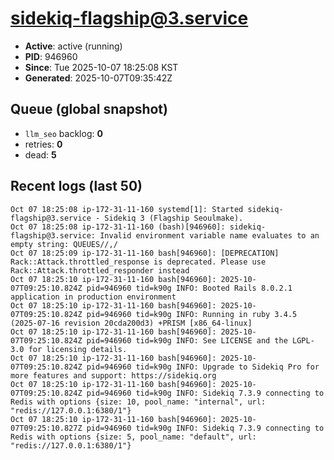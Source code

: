 # sidekiq-flagship@3.service

- **Active**: active (running)
- **PID**: 946960
- **Since**: Tue 2025-10-07 18:25:08 KST
- **Generated**: 2025-10-07T09:35:42Z

## Queue (global snapshot)
- `llm_seo` backlog: **0**
- retries: **0**
- dead: **5**

## Recent logs (last 50)
```
Oct 07 18:25:08 ip-172-31-11-160 systemd[1]: Started sidekiq-flagship@3.service - Sidekiq 3 (Flagship Seoulmake).
Oct 07 18:25:08 ip-172-31-11-160 (bash)[946960]: sidekiq-flagship@3.service: Invalid environment variable name evaluates to an empty string: QUEUES//,/ 
Oct 07 18:25:09 ip-172-31-11-160 bash[946960]: [DEPRECATION] Rack::Attack.throttled_response is deprecated. Please use Rack::Attack.throttled_responder instead
Oct 07 18:25:10 ip-172-31-11-160 bash[946960]: 2025-10-07T09:25:10.824Z pid=946960 tid=k90g INFO: Booted Rails 8.0.2.1 application in production environment
Oct 07 18:25:10 ip-172-31-11-160 bash[946960]: 2025-10-07T09:25:10.824Z pid=946960 tid=k90g INFO: Running in ruby 3.4.5 (2025-07-16 revision 20cda200d3) +PRISM [x86_64-linux]
Oct 07 18:25:10 ip-172-31-11-160 bash[946960]: 2025-10-07T09:25:10.824Z pid=946960 tid=k90g INFO: See LICENSE and the LGPL-3.0 for licensing details.
Oct 07 18:25:10 ip-172-31-11-160 bash[946960]: 2025-10-07T09:25:10.824Z pid=946960 tid=k90g INFO: Upgrade to Sidekiq Pro for more features and support: https://sidekiq.org
Oct 07 18:25:10 ip-172-31-11-160 bash[946960]: 2025-10-07T09:25:10.824Z pid=946960 tid=k90g INFO: Sidekiq 7.3.9 connecting to Redis with options {size: 10, pool_name: "internal", url: "redis://127.0.0.1:6380/1"}
Oct 07 18:25:10 ip-172-31-11-160 bash[946960]: 2025-10-07T09:25:10.827Z pid=946960 tid=k90g INFO: Sidekiq 7.3.9 connecting to Redis with options {size: 5, pool_name: "default", url: "redis://127.0.0.1:6380/1"}
```
